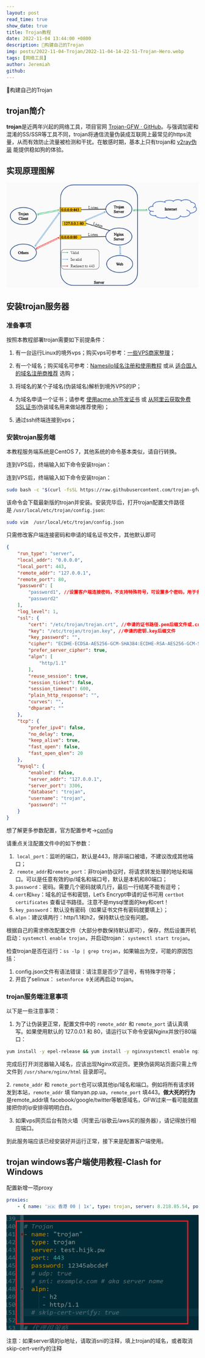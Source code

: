 ```yaml
---
layout: post
read_time: true
show_date: true
title: Trojan教程
date: 2022-11-04 13:44:00 +0800
description: 🔆构建自己的Trojan
img: posts/2022-11-04-Trojan/2022-11-04-14-22-51-Trojan-Hero.webp
tags: [网络工具]
author: Jeremiah
github: 
---
```


🔆构建自己的Trojan

## trojan简介

**trojan**是近两年兴起的网络工具，项目官网 [Trojan-GFW · GitHub](https://github.com/trojan-gfw)。与强调加密和混淆的SS/SSR等工具不同，trojan将通信流量伪装成互联网上最常见的https流量，从而有效防止流量被检测和干扰。在敏感时期，基本上只有trojan和 [v2ray伪装](https://itlanyan.com/v2ray-traffic-mask/) 能提供稳如狗的体验。

## 实现原理图解

![](../assets/img/posts/2022-11-04-Trojan/2022-11-04-14-10-02-image.png)

## 安装trojan服务器

### 准备事项

按照本教程部署trojan需要如下前提条件：

1. 有一台运行Linux的境外vps；购买vps可参考：[一些VPS商家整理](https://itlanyan.com/vps-merchant-collection/)；

2. 有一个域名；购买域名可参考：[Namesilo域名注册和使用教程](https://itlanyan.com/namesilo-domain-tutorial/) 或从 [适合国人的域名注册商推荐](https://itlanyan.com/domain-register-for-mainland/) 选购；

3. 将域名的某个子域名(伪装域名)解析到境外VPS的IP；

4. 为域名申请一个证书；请参考 [使用acme.sh签发证书](https://itlanyan.com/use-acme-sh-get-free-cert/) 或 [从阿里云获取免费SSL证书](https://itlanyan.com/get-free-ssl-certificates-from-aliyun/)(伪装域名用来做站推荐使用)；

5. 通过ssh终端连接到vps；

### 安装trojan服务端

本教程服务端系统是CentOS 7，其他系统的命令基本类似，请自行转换。

连到VPS后，终端输入如下命令安装trojan：

连到VPS后，终端输入如下命令安装trojan：

```bash
sudo bash -c "$(curl -fsSL https://raw.githubusercontent.com/trojan-gfw/trojan-quickstart/master/trojan-quickstart.sh)"
```

该命令会下载最新版的trojan并安装。安装完毕后，打开trojan配置文件路径是 `/usr/local/etc/trojan/config.json`:

```bash
sudo vim  /usr/local/etc/trojan/config.json
```

只需修改客户端连接密码和申请的域名证书文件，其他默认即可

```json
{
    "run_type": "server",
    "local_addr": "0.0.0.0",
    "local_port": 443,
    "remote_addr": "127.0.0.1",
    "remote_port": 80,
    "password": [
        "password1", //设置客户端连接密码，不支持特殊符号，可设置多个密码，用于多用户连接使用
        "password2"
    ],
    "log_level": 1,
    "ssl": {
        "cert": "/etc/trojan/trojan.crt", //申请的证书路径.pem后缀文件或.crt后缀文件
        "key": "/etc/trojan/trojan.key", //申请的密钥.key后缀文件
        "key_password": "",
        "cipher": "ECDHE-ECDSA-AES256-GCM-SHA384:ECDHE-RSA-AES256-GCM-SHA384:ECDHE-ECDSA-CHACHA20-POLY1305:ECDHE-RSA-CHACHA20-POLY1305:ECDHE-ECDSA-AES128-GCM-SHA256:ECDHE-RSA-AES128-GCM-SHA256:ECDHE-ECDSA-AES256-SHA384:ECDHE-RSA-AES256-SHA384:ECDHE-ECDSA-AES128-SHA256:ECDHE-RSA-AES128-SHA256",
        "prefer_server_cipher": true,
        "alpn": [
            "http/1.1"
        ],
        "reuse_session": true,
        "session_ticket": false,
        "session_timeout": 600,
        "plain_http_response": "",
        "curves": "",
        "dhparam": ""
    },
    "tcp": {
        "prefer_ipv4": false,
        "no_delay": true,
        "keep_alive": true,
        "fast_open": false,
        "fast_open_qlen": 20
    },
    "mysql": {
        "enabled": false,
        "server_addr": "127.0.0.1",
        "server_port": 3306,
        "database": "trojan",
        "username": "trojan",
        "password": ""
    }
}
```

想了解更多参数配置，官方配置参考->[config](https://trojan-gfw.github.io/trojan/config.html)

请重点关注配置文件中的如下参数：

1.  `local_port`：监听的端口，默认是443，除非端口被墙，不建议改成其他端口；
2.  `remote_addr`和`remote_port`：非trojan协议时，将请求转发处理的地址和端口。可以是任意有效的ip/域名和端口号，默认是本机和80端口；
3. `password`：密码。需要几个密码就填几行，最后一行结尾不能有逗号；
4. `cert`和`key`：域名的证书和密钥，Let’s Encrypt申请的证书可用 `certbot certificates` 查看证书路径。注意不是mysql里面的key和cert！
5. `key_password`：默认没有密码（如果证书文件有密码就要填上）；
6. `alpn`：建议填两行：http/1.1和h2，保持默认也没有问题。

根据自己的需求修改配置文件（大部分参数保持默认即可），保存，然后设置开机启动：`systemctl enable trojan`，并启动trojan： `systemctl start trojan`。

检查trojan是否在运行：`ss -lp | grep trojan`，如果输出为空，可能的原因包括：

1. config.json文件有语法错误：请注意是否少了逗号，有特殊字符等；
2. 开启了selinux： `setenforce 0`关闭再启动 trojan。

### trojan服务端注意事项

以下是一些注意事项：

1. 为了让伪装更正常，配置文件中的 `remote_addr` 和 `remote_port` 请认真填写。如果使用默认的 127.0.0.1 和 80，请运行以下命令安装Nginx并放行80端口：

```bash
yum install -y epel-release && yum install -y nginxsystemctl enable nginx; systemctl start nginxfirewall-cmd --permanent --add-service=httpfirewall-cmd --reload
```

完成后打开浏览器输入域名，应该出现Nginx欢迎页。更换伪装网站页面只需上传文件到 `/usr/share/nginx/html` 目录即可。

2. `remote_addr` 和 `remote_port`也可以填其他ip/域名和端口。例如将所有请求转发到本站，`remote_addr` 填 tlanyan.pp.ua，`remote_port` 填443。**做大死的行为**是remote_addr填 facebook/google/twitter等敏感域名，GFW过来一看可能就直接把你的ip安排得明明白白。

3. 如果vps网页后台有防火墙（阿里云/谷歌云/aws买的服务器），请记得放行相应端口。

到此服务端应该已经安装好并运行正常，接下来是配置客户端使用。

## trojan windows客户端使用教程-Clash for Windows

配置新增一项proxy

```yml
proxies:
    - { name: '🇭🇰 香港 00 | 1x', type: trojan, server: 8.218.85.54, port: 443, sni: jeremiah.ltd, password: password1,  alpn: [http/1.1] }
```

![](../assets/img/posts/2022-11-04-Trojan/2022-11-04-14-17-50-image.png)

注意：如果server填的ip地址，请取消sni的注释，填上trojan的域名，或者取消skip-cert-verify的注释
